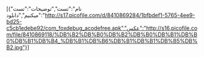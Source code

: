 [{"نام":"تست","توضیحات":"تست میکنیم","دانلود":"http://s17.picofile.com/d/8410869284/1bfbdef1-5765-4ee9-bd25-c5cb1edebe92/com_foxdebug_acodefree.apk","عکس":"http://s16.picofile.com/file/8410869118/%DB%B2%DB%B0%DB%B2%DB%B0%DB%B1%DB%B0%DB%B1%DB%B4_%DB%B1%DB%B6%DB%B1%DB%B1%DB%B5%DB%B2.jpg"}]